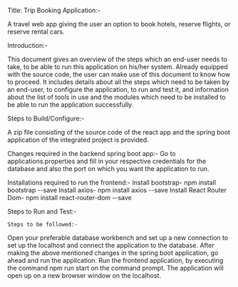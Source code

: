Title: Trip Booking Application:-

A travel web app giving the user an option to book hotels, reserve flights, or reserve rental cars.

Introduction:-

This document gives an overview of the steps which an end-user needs to take, to be able to run this application on his/her system. Already equipped with the source code, the user can make use of this document to know how to proceed. It includes details about all the steps which need to be taken by an end-user, to configure the application, to run and test it, and information about the list of tools in use and the modules which need to be installed to be able to run the application successfully.

Steps to Build/Configure:-

A zip file consisting of the source code of the react app and the spring boot application of the integrated project is provided.
	
Changes required in the backend spring boot app:-
Go to applications.properties and fill in your respective credentials for the database and also the port on which you want the application to run.
	
Installations required to run the frontend:-
Install bootstrap- npm install bootstrap --save
Install axios- npm install axios --save
Install React Router Dom- npm install react-router-dom --save
	
	
Steps to Run and Test:-
		
	Steps to be followed:-
Open your preferable database workbench and set up a new connection to set up the localhost and connect the application to the database.
After making the above mentioned changes in the spring boot application, go ahead and run the application.
Run the frontend application, by executing the command npm run start on the command prompt.
The application will open up on a new browser window on the localhost.

